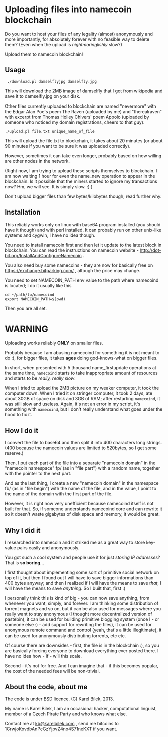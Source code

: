 Uploading files into namecoin blockchain
==============

Do you want to host your files of any legality (almost) anonymously and more importantly, for absolutely forever with no feasible way to delete them? (Even when the upload is *nightmaringlishly* slow?)

Upload them to namecoin blockchain!

Usage
-------------

     ./download.pl damselflyjpg damselfly.jpg
     
This will download the 2MB image of damselfly that I got from wikipedia and save it to damselfly.jpg on your disk.

Other files currently uploaded to blockchain are named "nevermore" with the Edgar Alan Poe's poem The Raven (uploaded by me) and "therealraven" with excerpt from Thomas Holley Chivers' poem Appolo (uploaded by someone who noticed my domain registrations, cheers to that guy).

    ./upload.pl file.txt unique_name_of_file
    
This will upload the file.txt to blockchain, it takes about 20 minutes (or about 90 minutes if you want to be sure it was uploaded correctly).

However, sometimes it can take even longer, probably based on how willing are other nodes in the network. 

(Right now, I am trying to upload these scripts themselves to blockchain. I am now waiting 1 hour for even the name_new operation to appear in the blockchain. Is it possible that the miners started to ignore my transactions now? Hm, we will see. It is simply slow. :) )

Don't upload bigger files than few bytes/kilobytes though; read further why.

Installation
-------------
This reliably works only on linux with base64 program installed (you should have it though) and with perl installed. It can probably run on other unix-like systems and cygwin, I have no idea though.

You need to install namecoin first and then let it update to the latest block in blockchain. You can read the instructions on namecoin website - http://dot-bit.org/InstallAndConfigureNamecoin .

You also need buy some namecoins - they are now for basically free on https://exchange.bitparking.com/ , altough the price may change.

You need to set NAMECOIN_PATH env value to the path where namecoind is located; I do it usually like this
    
    cd ~/path/to/namecoind
    export NAMECOIN_PATH=$(pwd)

Then you are all set. 

WARNING
==============
Uploading works reliably **ONLY** on smaller files.

Probably because I am abusing namecoind for something it is not meant to do :), for bigger files, it takes **ages** doing god-knows-what on bigger files.

In short, when presented with 5 thousand name_firstupdate operations at the same time, `namecoind` starts to take inappropriate amount of resources and starts to be *really, really slow*.

When I tried to upload the 2MB picture on my weaker computer, it took the computer down. When I tried it on stringer computer, it took 2 days, ate about 30GB of space on disk and 3GB of RAM; after restarting `namecoind`, it was still slow and useless. Again, it's not an error in my script, it's something with `namecoind`, but I don't really understand what goes under the hood to fix it.

How I do it
-------------------

I convert the file to base64 and then split it into 400 characters long strings. (400 because the namecoin values are limited to 520bytes, so I get some reserve.) 

Then, I put each part of the file into a separate "namecoin domain" in the "namecoin namespace" fp/ (as in "file part") with a random name, together with the pointer to the next part. 

And as the last thing, I create a new "namecoin domain" in the namespace fb/ (as in "file begin") with the name of the file, and in the value, I point to the name of the domain with the first part of the file.

However, it is right now very unefficient because namecoind itself is not built for that. So, if someone understands namecoind core and can rewrite it so it doesn't waste gigabytes of disk space and memory, it would be great.

Why I did it
------------------
I researched into namecoin and it striked me as a great way to store key-value pairs easily and anonymously.

You got such a cool system and people use it for just *storing IP addresses*? That is **so boring**...

I first thought about implementing some sort of primitive social network on top of it, but then I found out I will have to save bigger informations than 400 bytes anyway; and then I realized if I will have the means to save *that*, I will have the means to save *anything*. So I built that, first :)

I personally think this is kind of big - you can now save anything, from whenever you want, simply, and forever. I am thinking some distribution of torrent magnets and so on, but it can be also used for messages where you really want to stay anonymous (I thought more decentralized version of pastebin), it can be used for building primitive blogging system (once I - or someone else :) - add support for rewriting the files), it can be used for anonymous remote command and control (yeah, that's a little illegitimate), it can be used for anonymously distributing torrents, etc etc.

Of course there are downsides - first, the file is in the blockchain :), so you are basically forcing everyone to download everything ever posted there. I have no idea how - if - will this scale.

Second - it's not for free. And I can imagine that - if this becomes popular, the cost of the needed fees will be non-trivial.


About the code, about me
------------------
The code is under BSD licence. (C) Karel Bílek, 2013.

My name is Karel Bílek, I am an occasional hacker, computational linguist, member of a Czech Pirate Party and who knows what else.

Contact me at kb@karelbilek.com , send me bitcoins to 1CrwjoKxvdbAnPcGzYjpvZ4no4S71neKXT if you want.

